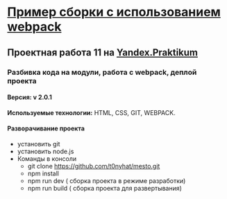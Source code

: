 # [Пример сборки с использованием webpack](https://t0nyhat.github.io/mesto/)
## Проектная работа 11 на [Yandex.Praktikum](https://praktikum.yandex.ru)
### Разбивка кода на модули, работа с webpack, деплой проекта
#### **Версия:** v 2.0.1
**Используемые технологии:** HTML, CSS, GIT, WEBPACK.

#### Разворачивание проекта
* установить git
* установить node.js
* Команды в консоли
    * git clone https://github.com/t0nyhat/mesto.git
    * npm install
    * npm run dev ( сборка проекта в режиме разработки)
    * npm run build ( сборка проекта для развертывания)




